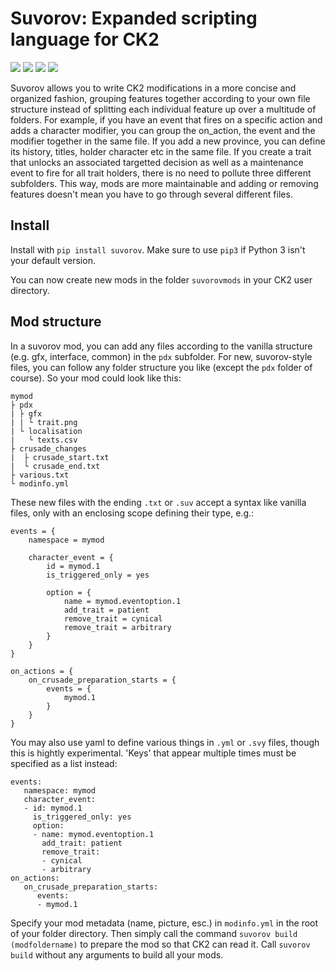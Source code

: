 # Suvorov: Expanded scripting language for CK2

[![](https://img.shields.io/pypi/v/suvorov?style=for-the-badge)](https://pypi.org/project/suvorov/)
[![](https://img.shields.io/pypi/dm/suvorov?style=for-the-badge)](https://pypi.org/project/suvorov/)
[![](https://img.shields.io/github/stars/krateng/suvorov?style=for-the-badge&color=purple)](https://github.com/krateng/suvorov/stargazers)
[![](https://img.shields.io/pypi/l/suvorov?style=for-the-badge)](https://github.com/krateng/suvorov/blob/master/LICENSE)

Suvorov allows you to write CK2 modifications in a more concise and organized fashion, grouping features together according to your own file structure instead of splitting each individual feature up over a multitude of folders. For example, if you have an event that fires on a specific action and adds a character modifier, you can group the on_action, the event and the modifier together in the same file. If you add a new province, you can define its history, titles, holder character etc in the same file. If you create a trait that unlocks an associated targetted decision as well as a maintenance event to fire for all trait holders, there is no need to pollute three different subfolders. This way, mods are more maintainable and adding or removing features doesn't mean you have to go through several different files.

## Install

Install with `pip install suvorov`. Make sure to use `pip3` if Python 3 isn't your default version.

You can now create new mods in the folder `suvorovmods` in your CK2 user directory.


## Mod structure

In a suvorov mod, you can add any files according to the vanilla structure (e.g. gfx, interface, common) in the `pdx` subfolder. For new, suvorov-style files, you can follow any folder structure you like (except the `pdx` folder of course). So your mod could look like this:

	mymod
	├ pdx
	| ├ gfx
	| | └ trait.png
	| └ localisation
	|   └ texts.csv
	├ crusade_changes
	|  ├ crusade_start.txt
	|  └ crusade_end.txt
	├ various.txt
	└ modinfo.yml

These new files with the ending `.txt` or `.suv` accept a syntax like vanilla files, only with an enclosing scope defining their type, e.g.:


	events = {
		namespace = mymod
		
		character_event = {
			id = mymod.1
			is_triggered_only = yes
			
			option = {
				name = mymod.eventoption.1
				add_trait = patient
				remove_trait = cynical
				remove_trait = arbitrary
			}
		}
	}
	
	on_actions = {
		on_crusade_preparation_starts = {
			events = {
				mymod.1
			}
		}
	}
	
You may also use yaml to define various things in `.yml` or `.svy` files, though this is hightly experimental. 'Keys' that appear multiple times must be specified as a list instead:

	events:
	   namespace: mymod
	   character_event:
	   - id: mymod.1
	     is_triggered_only: yes
	     option:
	     - name: mymod.eventoption.1
	       add_trait: patient
	       remove_trait:
	       - cynical
	       - arbitrary
	on_actions:
	   on_crusade_preparation_starts:
	      events:
	      - mymod.1


Specify your mod metadata (name, picture, esc.) in `modinfo.yml` in the root of your folder directory. Then simply call the command `suvorov build (modfoldername)` to prepare the mod so that CK2 can read it. Call `suvorov build` without any arguments to build all your mods.
